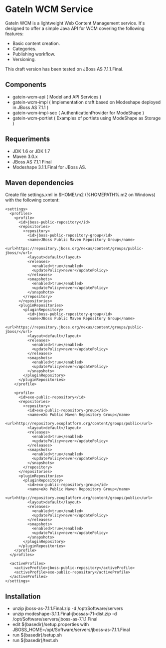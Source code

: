 GateIn WCM Service
==================

GateIn WCM is a lightweight Web Content Management service.
It's designed to offer a simple Java API for WCM covering the following features:

- Basic content creation.
- Categories.
- Publishing workflow.
- Versioning.

This draft version has been tested on JBoss AS 7.1.1.Final.

Components
----------

- gatein-wcm-api ( Model and API Services )
- gatein-wcm-impl ( Implementation draft based on Modeshape deployed in JBoss AS 7.1.1 )
- gatein-wcm-impl-sec ( AuthenticationProvider for ModeShape )
- gatein-wcm-portlet ( Examples of portlets using ModeShape as Storage )

Requeriments
------------

- JDK 1.6 or JDK 1.7
- Maven 3.0.x
- JBoss AS 7.1.1 Final
- Modeshape 3.1.1.Final for JBoss AS.

Maven dependencies
------------------

Create file settings.xml in $HOME/.m2  (%HOMEPATH%\.m2 on Windows) with the following content:

	<settings>
	  <profiles>
	    <profile>
	      <id>jboss-public-repository</id>
	      <repositories>
	        <repository>
	          <id>jboss-public-repository-group</id>
	          <name>JBoss Public Maven Repository Group</name>
	          <url>https://repository.jboss.org/nexus/content/groups/public-jboss/</url>
	          <layout>default</layout>
	          <releases>
	            <enabled>true</enabled>
	            <updatePolicy>never</updatePolicy>
	          </releases>
	          <snapshots>
	            <enabled>true</enabled>
	            <updatePolicy>never</updatePolicy>
	          </snapshots>
	        </repository>
	      </repositories>
	      <pluginRepositories>
	        <pluginRepository>
	          <id>jboss-public-repository-group</id>
	          <name>JBoss Public Maven Repository Group</name>
	          <url>https://repository.jboss.org/nexus/content/groups/public-jboss/</url>
	          <layout>default</layout>
	          <releases>
	            <enabled>true</enabled>
	            <updatePolicy>never</updatePolicy>
	          </releases>
	          <snapshots>
	            <enabled>true</enabled>
	            <updatePolicy>never</updatePolicy>
	          </snapshots>
	        </pluginRepository>
	      </pluginRepositories>
	    </profile>

	    <profile>
	      <id>exo-public-repository</id>
	      <repositories>
	        <repository>
	          <id>exo-public-repository-group</id>
	          <name>eXo Public Maven Repository Group</name>
	          <url>http://repository.exoplatform.org/content/groups/public</url>
	          <layout>default</layout>
	          <releases>
	            <enabled>true</enabled>
	            <updatePolicy>never</updatePolicy>
	          </releases>
	          <snapshots>
	            <enabled>true</enabled>
	            <updatePolicy>never</updatePolicy>
	          </snapshots>
	        </repository>
	      </repositories>
	      <pluginRepositories>
	        <pluginRepository>
	          <id>exo-public-repository-group</id>
	          <name>eXo Public Maven Repository Group</name>
	          <url>http://repository.exoplatform.org/content/groups/public</url>
	          <layout>default</layout>
	          <releases>
	            <enabled>true</enabled>
	            <updatePolicy>never</updatePolicy>
	          </releases>
	          <snapshots>
	            <enabled>true</enabled>
	            <updatePolicy>never</updatePolicy>
	          </snapshots>
	        </pluginRepository>
	      </pluginRepositories>
	    </profile>
	  </profiles>

	  <activeProfiles>
	    <activeProfile>jboss-public-repository</activeProfile>
	    <activeProfile>exo-public-repository</activeProfile>
	  </activeProfiles>
	</settings>

Installation
------------

- unzip jboss-as-7.1.1.Final.zip -d /opt/Software/servers
- unzip modeshape-3.1.1.Final-jbossas-71-dist.zip -d /opt/Software/servers/jboss-as-7.1.1.Final
- edit ${basedir}/setup.properties with JBOSS_HOME=/opt/Software/servers/jboss-as-7.1.1.Final
- run ${basedir}/setup.sh
- run ${basedir}/test.sh